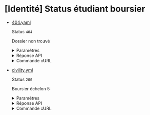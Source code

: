 # [Identité] Status étudiant boursier
* [404.yaml](404.yaml)

  Status `404`

  Dossier non trouvé

  <details><summary>Paramètres</summary>
  <p>

  ```json
  {
    "nomNaissance": "NOEL"
  }
  ```

  </p>
  </details>

  <details><summary>Réponse API</summary>
  <p>

  ```json
  {
    "errors": [
      {
        "code": "26003",
        "title": "Entité non trouvée",
        "detail": "Aucun étudiant boursier n'a pu être trouvé avec les critères de recherche fournis.",
        "source": null,
        "meta": {
          "provider": "CNOUS"
        }
      }
    ]
  }
  ```

  </p>
  </details>

  <details><summary>Commande cURL</summary>
  <p>

  ```bash
  curl -H "X-Api-Key: $token" \
    -G -d 'nomNaissance=NOEL' \
    --url "https://staging.particulier.api.gouv.fr/v3/cnous/etudiant_boursier/identite"
  ```

  </p>
  </details>
* [civility.yml](civility.yml)

  Status `200`

  Boursier échelon 5

  <details><summary>Paramètres</summary>
  <p>

  ```json
  {
    "nomNaissance": "Pagnol",
    "prenoms": "Marcel",
    "anneeDateNaissance": 1998,
    "moisDateNaissance": 7,
    "jourDateNaissance": 12,
    "codeCogInseeCommuneNaissance": "75000",
    "sexeEtatCivil": "M"
  }
  ```

  </p>
  </details>

  <details><summary>Réponse API</summary>
  <p>

  ```json
  {
    "data": {
      "est_boursier": true,
      "periode_versement_bourse": {
        "date_rentree": "2020-09-01",
        "duree": 12
      },
      "etablissement_etudes": {
        "nom_commune": "Evry",
        "nom_etablissement": "ENSIIE"
      },
      "echelon_bourse": {
        "echelon": "5",
        "echelon_bourse_regionale_provisoire": false
      },
      "email": "marcel@pagnol.fr",
      "identite": {
        "nom": "PAGNOL",
        "prenoms": [
          "MARCEL"
        ],
        "date_naissance": "1998-07-12",
        "nom_commune_naissance": "Paris",
        "sexe": "M"
      }
    },
    "links": {
    },
    "meta": {
    }
  }
  ```

  </p>
  </details>

  <details><summary>Commande cURL</summary>
  <p>

  ```bash
  curl -H "X-Api-Key: $token" \
    -G -d 'nomNaissance=Pagnol' -d 'prenoms=Marcel' -d 'anneeDateNaissance=1998' -d 'moisDateNaissance=7' -d 'jourDateNaissance=12' -d 'codeCogInseeCommuneNaissance=75000' -d 'sexeEtatCivil=M' \
    --url "https://staging.particulier.api.gouv.fr/v3/cnous/etudiant_boursier/identite"
  ```

  </p>
  </details>
